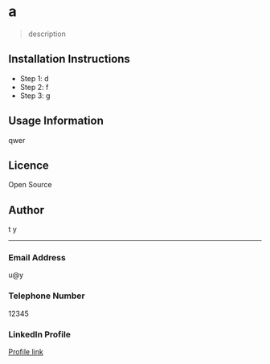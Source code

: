 
 # a 
> description 
 ## Installation Instructions 
  - Step 1: d 
 - Step 2: f 
 - Step 3: g 
 
 
 ## Usage Information 
 qwer 
 
 ## Licence 
 Open Source 
 
 ## Author 
 t y 

 *** 
 
 ### Email Address 
 u@y 
 
 ### Telephone Number 
 12345 
 
 ### LinkedIn Profile 
 [Profile link](f/asdf.com) 